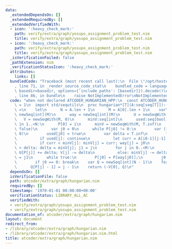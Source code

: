 ```yaml
---
data:
  _extendedDependsOn: []
  _extendedRequiredBy: []
  _extendedVerifiedWith:
  - icon: ':heavy_check_mark:'
    path: verify/extra/graph/yosupo_assignment_problem_test.nim
    title: verify/extra/graph/yosupo_assignment_problem_test.nim
  - icon: ':heavy_check_mark:'
    path: verify/extra/graph/yosupo_assignment_problem_test.nim
    title: verify/extra/graph/yosupo_assignment_problem_test.nim
  _isVerificationFailed: false
  _pathExtension: nim
  _verificationStatusIcon: ':heavy_check_mark:'
  attributes:
    links: []
  bundledCode: "Traceback (most recent call last):\n  File \"/opt/hostedtoolcache/Python/3.9.6/x64/lib/python3.9/site-packages/onlinejudge_verify/documentation/build.py\"\
    , line 71, in _render_source_code_stat\n    bundled_code = language.bundle(stat.path,\
    \ basedir=basedir, options={'include_paths': [basedir]}).decode()\n  File \"/opt/hostedtoolcache/Python/3.9.6/x64/lib/python3.9/site-packages/onlinejudge_verify/languages/nim.py\"\
    , line 86, in bundle\n    raise NotImplementedError\nNotImplementedError\n"
  code: "when not declared ATCODER_HUNGARIAN_HPP:\n  const ATCODER_HUNGARIAN_HPP*\
    \ = 1\n  import std/sequtils\n  proc hungarian*[T](A:seq[seq[T]]):(T, seq[int])\
    \ =\n    let\n      N = A.len + 1\n      M = A[0].len + 1\n    var\n      P =\
    \ newSeq[int](M)\n      way = newSeq[int](M)\n      U = newSeqWith(N, 0)\n   \
    \   V = newSeqWith(M, 0)\n      minV:seq[int]\n      used:seq[bool]\n    for i\
    \ in 1..<N:\n      P[0] = i\n      minV = newSeqWith(M, T.inf)\n      used = newSeqWith(M,\
    \ false)\n      var j0 = 0\n      while P[j0] != 0:\n        var (i0, j1) = (P[j0],\
    \ 0)\n        used[j0] = true\n        var delta = T.inf\n        for j in 1..<M:\n\
    \          if used[j]: continue\n          let curr = A[i0-1][j-1] - U[i0] - V[j]\n\
    \          if curr < minV[j]: minV[j] = curr; way[j] = j0\n          if minV[j]\
    \ < delta: delta = minV[j]; j1 = j\n        for j in 0..<M:\n          if used[j]:\
    \ U[P[j]] += delta; V[j] -= delta\n          else: minV[j] -= delta\n        j0\
    \ = j1\n      while true:\n        P[j0] = P[way[j0]];\n        j0 = way[j0];\n\
    \        if j0 == 0: break\n    var Q = newSeq[int](N - 1)\n    for j in 1..<M:\n\
    \      Q[P[j] - 1] = j - 1\n    return (-V[0], Q)\n"
  dependsOn: []
  isVerificationFile: false
  path: atcoder/extra/graph/hungarian.nim
  requiredBy: []
  timestamp: '1970-01-01 00:00:00+00:00'
  verificationStatus: LIBRARY_ALL_AC
  verifiedWith:
  - verify/extra/graph/yosupo_assignment_problem_test.nim
  - verify/extra/graph/yosupo_assignment_problem_test.nim
documentation_of: atcoder/extra/graph/hungarian.nim
layout: document
redirect_from:
- /library/atcoder/extra/graph/hungarian.nim
- /library/atcoder/extra/graph/hungarian.nim.html
title: atcoder/extra/graph/hungarian.nim
---
```

